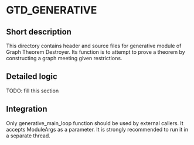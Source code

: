 # GTD_GENERATIVE
## Short description 
This directory contains header and source files for generative module of Graph Theorem Destroyer. Its function is to attempt to prove a theorem by constructing a graph meeting given restrictions.
## Detailed logic
TODO: fill this section
## Integration
Only generative_main_loop function should be used by external callers. It accepts ModuleArgs as a parameter. It is strongly recommended to run it in a separate thread.